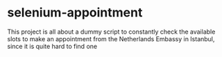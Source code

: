 # selenium-appointment
This project is all about a dummy script to constantly check the available slots to make an appointment from the Netherlands Embassy in Istanbul, since it is quite hard to find one
